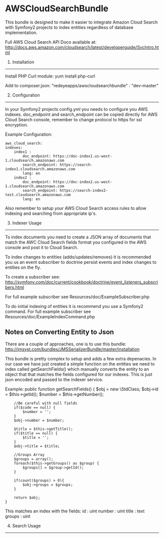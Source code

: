 AWSCloudSearchBundle
====================

This bundle is designed to make it easier to integrate Amazon Cloud Search with Symfony2 projects to index entities regardless of database implementation.

Full AWS Cloud Search API Doco available at:
http://docs.aws.amazon.com/cloudsearch/latest/developerguide/SvcIntro.html

1) Installation
---------------
Install PHP Curl module:
    yum install php-curl

Add to composer.json:
    "redeyeapps/awscloudsearchbundle" : "dev-master"

2) Configuration
---------------
In your Symfony2 projects config.yml you needs to configure you AWS indexes. 
doc_endpoint and search_endpoint can be copied directly for AWS Cloud Search console, remember to change protocol to https for ssl encryption.

Example Configuration:

	aws_cloud_search: 
    indexes: 
        index1 :
            doc_endpoint: https://doc-index1.us-west-1.cloudsearch.amazonaws.com
            search_endpoint: https://search-index1.cloudsearch.amazonaws.com
            lang: en
        index2 :
            doc_endpoint: https://doc-index2.us-west-1.cloudsearch.amazonaws.com
            search_endpoint: https://search-index2-test.cloudsearch.amazonaws.com
            lang: en

Also remember to setup your AWS Cloud Search access rules to allow indexing and searching from appropriate ip's. 

3) Indexer Usage
--------------
To index documents you need to create a JSON array of documents that match the AWC Cloud Search fields format you configured in the AWS console and post it to Cloud Search.

To index changes to entities (adds/updates/removes) it is recommended you us an event subscriber to doctrine persist events and index changes to entities on the fly.

To create a subscriber see:
http://symfony.com/doc/current/cookbook/doctrine/event_listeners_subscribers.html

For full example subscriber see Resources/doc/ExampleSubscriber.php
        
To do initial indexing of entities it is recommend you use a Symfony2 command.
For full example subscriber see Resources/doc/ExampleIndexCommand.php

## Notes on Converting Entity to Json
There are a couple of approaches, one is to use this bundle:
http://jmsyst.com/bundles/JMSSerializerBundle/master/installation

This bundle is pretty complex to setup and adds a few extra depenacies. In our case we have just created a simple function on the entities we need to index called getSearchFields() which manually converts the entity to an object that that matches the fields configured for our indexes. This is just json encoded and passed to the indexer service.

Example:
    public function getSearchFields() {
        $obj = new \StdClass;
        $obj->id = $this->getId();
        $number = $this->getNumber();

        //Be careful with null fields
        if($code == null) {
            $number = '';
        }
        $obj->number = $number;

        $title = $this->getTitle();
        if($title == null) {
            $title = '';
        }
        $obj->title = $title;

        //Groups Array
        $groups = array();
        foreach($this->getGroups() as $group) {
            $groups[] = $group->getId();
        }

        if(count($groups) > 0){
            $obj->groups = $groups;
        }

        return $obj;
    }

This matches an index with the fields:
id : uint
number : uint
title : text
groups : uint

4) Search Usage
--------------



